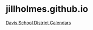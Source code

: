 # jillholmes.github.io






[Davis School District Calendars](https://www.davis.k12.ut.us/parents-family/school-year-calendars)
